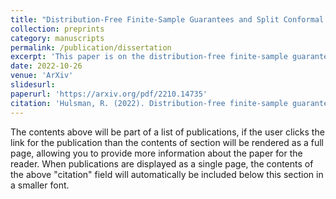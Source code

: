 ```yaml
---
title: "Distribution-Free Finite-Sample Guarantees and Split Conformal Prediction"
collection: preprints
category: manuscripts
permalink: /publication/dissertation
excerpt: 'This paper is on the distribution-free finite-sample guarantees provided by split conformal prediction. It shows an analytical result for the distribution of coverage of a split conformal prediction set.'
date: 2022-10-26
venue: 'ArXiv'
slidesurl: 
paperurl: 'https://arxiv.org/pdf/2210.14735'
citation: 'Hulsman, R. (2022). Distribution-free finite-sample guarantees and split conformal prediction. arXiv preprint arXiv:2210.14735.'
---
```


The contents above will be part of a list of publications, if the user clicks the link for the publication than the contents of section will be rendered as a full page, allowing you to provide more information about the paper for the reader. When publications are displayed as a single page, the contents of the above "citation" field will automatically be included below this section in a smaller font.
